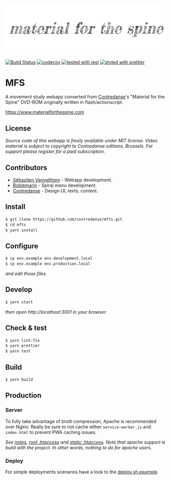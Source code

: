 ![Material for the spine](./docs/images/material-for-the-spine.png)

[![Build Status](https://travis-ci.org/contredanse/mfts.svg?branch=master)](https://travis-ci.org/contredanse/mfts)
[![codecov](https://codecov.io/gh/contredanse/mfts/branch/master/graph/badge.svg)](https://codecov.io/gh/contredanse/mfts)
[![tested with jest](https://img.shields.io/badge/tested_with-jest-99424f.svg)](https://github.com/facebook/jest)
[![styled with prettier](https://img.shields.io/badge/styled_with-prettier-ff69b4.svg)](https://github.com/prettier/prettier)

# MFS 

A movement study webapp converted from [Contredanse](https://www.contredanse.org)'s "Material for the Spine" DVD-ROM 
originally written in flash/actionscript.

 https://www.materialforthespine.com

## License

*Source code of this webapp is freely available under MIT license. 
Video material is subject to copyright to Contredanse editions, Brussels.
For support please register for a paid subscription.*

## Contributors

- [Sébastien Vanvelthem](https://github.com/belgattitude) - Webapp development.
- [Boblemarin](https://github.com/boblemarin) - Spiral menu development.
- [Contredanse](https://contredanse.org) - Design UI, texts, content.

## Install

```bash
$ git clone https://github.com/contredanse/mfts.git
$ cd mfts
$ yarn install
```

## Configure

```bash
$ cp env.example env.development.local
$ cp env.example env.production.local
```
*and edit those files*.

## Develop

```bash
$ yarn start
```
*then open http://localhost:3001 in your browser.* 

## Check & test

```bash
$ yarn lint:fix
$ yarn prettier
$ yarn test
```

## Build

```bash
$ yarn build
```

## Production

### Server

To fully take advantage of brotli compression, Apache is recommended over Nginx.
Really be sure to not cache either `service-worker.js` and `index.html` 
to prevent PWA caching issues. 

*See [notes](./docs/deploy), [root .htaccess](./public/.htaccess.dist) and [static .htaccess](./public/static/.htaccess.dist). 
Note that apache support is build with the project. In other words, nothing to do for apache users.*

### Deploy

For simple deployments scenarios have a look to the [deploy.sh.example](./deploy.sh.example). 
 


 


